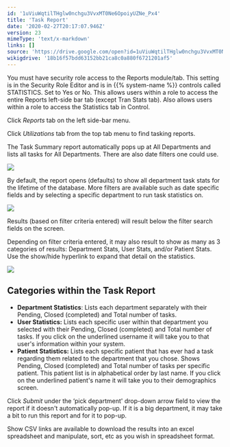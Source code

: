 ```yaml
---
id: '1uViuWqtilTHglw0nchgu3VvxMT0Ne6OpoiyUZNe_Px4'
title: 'Task Report'
date: '2020-02-27T20:17:07.946Z'
version: 23
mimeType: 'text/x-markdown'
links: []
source: 'https://drive.google.com/open?id=1uViuWqtilTHglw0nchgu3VvxMT0Ne6OpoiyUZNe_Px4'
wikigdrive: '18b16f57bdd63152bb21ca8c0a880f6721201af5'
---
```

You must have security role access to the Reports module/tab. This setting is in the Security Role Editor and is in {{% system-name %}} controls called STATISTICS. Set to Yes or No. This allows users within a role to access the entire Reports left-side bar tab (except Tran Stats tab). Also allows users within a role to access the Statistics tab in Control.

Click *Reports* tab on the left side-bar menu.

Click *Utilizations* tab from the top tab menu to find tasking reports.

The Task Summary report automatically pops up at All Departments and lists all tasks for All Departments. There are also date filters one could use.

![](../task-report.assets/4ff1303c8a925d315849a619e1b56dbe.png)

By default, the report opens (defaults) to show all department task stats for the lifetime of the database. More filters are available such as date specific fields and by selecting a specific department to run task statistics on.

![](../task-report.assets/003c63e01ed0e3b82ce55c4685aa8444.png)

Results (based on filter criteria entered) will result below the filter search fields on the screen.

Depending on filter criteria entered, it may also result to show as many as 3 categories of results: Department Stats, User Stats, and/or Patient Stats. Use the show/hide hyperlink to expand that detail on the statistics.

![](../task-report.assets/fa665ed8bc0f68e24a1e7b607aa2be5f.png)

## Categories within the Task Report

* <strong>Department Statistics</strong>: Lists each department separately with their Pending, Closed (completed) and Total number of tasks.
* <strong>User Statistics:</strong> Lists each specific user within that department you selected with their Pending, Closed (completed) and Total number of tasks. If you click on the underlined username it will take you to that user's information within your system.
* <strong>Patient Statistics:</strong> Lists each specific patient that has ever had a task regarding them related to the department that you chose. Shows Pending, Closed (completed) and Total number of tasks per specific patient. This patient list is in alphabetical order by last name. If you click on the underlined patient's name it will take you to their demographics screen.

Click *Submit* under the ‘pick department' drop-down arrow field to view the report if it doesn't automatically pop-up. If it is a big department, it may take a bit to run this report and for it to pop-up.

Show CSV links are available to download the results into an excel spreadsheet and manipulate, sort, etc as you wish in spreadsheet format.
